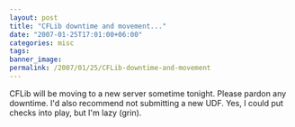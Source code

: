 ```yaml
---
layout: post
title: "CFLib downtime and movement..."
date: "2007-01-25T17:01:00+06:00"
categories: misc 
tags: 
banner_image: 
permalink: /2007/01/25/CFLib-downtime-and-movement
---
```


CFLib will be moving to a new server sometime tonight. Please pardon any downtime. I'd also recommend not submitting a new UDF. Yes, I could put checks into play, but I'm lazy (grin).